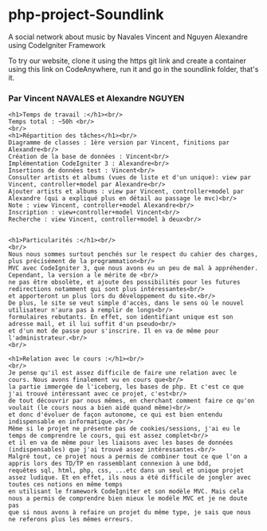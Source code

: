 # php-project-Soundlink
A social network about music by Navales Vincent and Nguyen Alexandre using CodeIgniter Framework

To try our website, clone it using the https git link and create a container using this link on CodeAnywhere, run it and go in the soundlink folder, that's it.
<html>
<head>
  <meta charset="latin1">
  <meta name="viewport" content="width=device-width">
  <title>Rapport</title>
</head>
<body>
	<h3>Par Vincent NAVALES et Alexandre NGUYEN</h3>

	<h1>Temps de travail :</h1><br/>
	Temps total : ~50h <br/>
	<br/>
	<h1>Répartition des tâches</h1><br/>
	Diagramme de classes : 1ère version par Vincent, finitions par Alexandre<br/>
	Création de la base de données : Vincent<br/>
	Implémentation CodeIgniter 3 : Alexandre<br/>
	Insertions de données test : Vincent<br/>
	Consulter artists et albums (vues de liste et d'un unique): view par Vincent, controller+model par Alexandre<br/>
	Ajouter artists et albums : view par Vincent, controller+model par Alexandre (qui a expliqué plus en détail au passage le mvc)<br/>
	Note : view Vincent, controller+model Alexandre<br/>
	Inscription : view+controller+model Vincent<br/>
	Recherche : view Vincent, controller+model à deux<br/>
	
	
	<h1>Particularités :</h1><br/>
	<br/>
	Nous nous sommes surtout penchés sur le respect du cahier des charges, plus précisément de la programmation<br/>
	MVC avec CodeIgniter 3, que nous avons eu un peu de mal à appréhender. Cependant, la version a le mérite de <br/>
	ne pas être obsolète, et ajoute des possibilités pour les futures redirections notamment qui sont plus intéressantes<br/>
	et apporteront un plus lors du développement du site.<br/>
	De plus, le site se veut simple d'accès, dans le sens où le nouvel utilisateur n'aura pas à remplir de longs<br/>
	formulaires rebutants. En effet, son identifiant unique est son adresse mail, et il lui suffit d'un pseudo<br/>
	et d'un mot de passe pour s'inscrire. Il en va de même pour l'administrateur.<br/>
	<br/>
	
	<h1>Relation avec le cours :</h1><br/>
	<br/>
	Je pense qu'il est assez difficile de faire une relation avec le cours. Nous avons finalement vu en cours que<br/>
	la partie immergée de l'iceberg, les bases de php. Et c'est ce que j'ai trouvé intéressant avec ce projet, c'est<br/>
	de tout découvrir par nous mêmes, en cherchant comment faire ce qu'on voulait (le cours nous a bien aidé quand même)<br/>
	et donc d'évoluer de façon autonome, ce qui est bien entendu indispensable en informatique.<br/>
	Même si le projet ne présente pas de cookies/sessions, j'ai eu le temps de comprendre le cours, qui est assez complet<br/>
	et il en va de même pour les liaisons avec les bases de données (indispensables) que j'ai trouvé assez intéressantes.<br/>
	Malgré tout, ce projet nous a permis de combiner tout ce que l'on a appris lors des TD/TP en rassemblant connexion à une bdd,
	requêtes sql, html, php, css, ...etc dans un seul et unique projet assez ludique. Et en effet, ils nous a été difficile de jongler avec toutes ces notions en même temps
	en utilisant le framework CodeIgniter et son modèle MVC. Mais cela nous a permis de comprendre bien mieux le modèle MVC et je ne doute pas
	que si nous avons à refaire un projet du même type, je sais que nous ne referons plus les mêmes erreurs.
</body>
</html>

